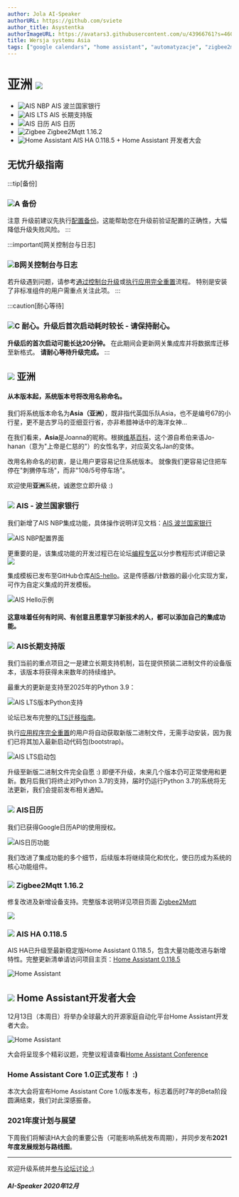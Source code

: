 ```yaml
---
author: Jola AI-Speaker
authorURL: https://github.com/sviete
author_title: Asystentka
authorImageURL: https://avatars3.githubusercontent.com/u/43966761?s=460&v=4
title: Wersja systemu Asia
tags: ["google calendars", "home assistant", "automatyzacje", "zigbee2mqtt", "tasmota"]
---
```


# 亚洲 ![](/img/en/blog/202012/asia.png)

- ![AIS NBP](/img/en/blog/202012/nbp.png) AIS 波兰国家银行
- ![AIS LTS](/img/en/blog/202012/handshake.png) AIS 长期支持版
- ![AIS 日历](/img/en/blog/202011/ais_calendar.png) AIS 日历
- ![Zigbee](/img/en/blog/202007/zigbee.png) Zigbee2Mqtt 1.16.2
- ![Home Assistant](/img/en/blog/202007/hass.png) AIS HA 0.118.5 + Home Assistant 开发者大会

<!--truncate-->

## 无忧升级指南

:::tip[备份]
### ![A](/img/en/blog/202009/alpha-a-circle.png) 备份

注意 升级前建议先执行[配置备份](/docs/ais_bramka_configuration_software#kopia-zapasowa-konfiguracji)。这能帮助您在升级前验证配置的正确性，大幅降低升级失败风险。
:::

:::important[网关控制台与日志]
### ![B](/img/en/blog/202009/alpha-b-circle.png)网关控制台与日志

若升级遇到问题，请参考[通过控制台升级](/docs/ais_bramka_update_manual)或[执行应用完全重置](/docs/ais_bramka_reset_ais_step_by_step)流程。
特别是安装了非标准组件的用户需重点关注此项。
:::

:::caution[耐心等待]
### ![C](/img/en/blog/202009/alpha-c-circle.png) 耐心。升级后首次启动耗时较长 - 请保持耐心。

 **升级后的首次启动可能长达20分钟。**
 在此期间会更新网关集成库并将数据库迁移至新格式。
 **请耐心等待升级完成。**
:::

## ![](/img/en/blog/202012/asia.png) 亚洲

#### 从本版本起，系统版本号将改用名称命名。

我们将系统版本命名为**Asia（亚洲）**，既非指代英国乐队Asia，也不是编号67的小行星，更不是古罗马的亚细亚行省，亦非希腊神话中的海洋女神...

在我们看来，**Asia**是Joanna的昵称。根据[维基百科](https://pl.wikipedia.org/wiki/Joanna)，这个源自希伯来语Jo-hanan（意为"上帝是仁慈的"）的女性名字，对应英文名Jan的变体。

改用名称命名的初衷，是让用户更容易记住系统版本。
就像我们更容易记住把车停在"刺猬停车场"，而非"108/5号停车场"。

欢迎使用**亚洲**系统，诚邀您立即升级 :)

### ![](/img/en/blog/202012/nbp.png) AIS - 波兰国家银行

我们新增了AIS NBP集成功能，具体操作说明详见文档：[AIS 波兰国家银行](/docs/ais_app_ai_integration_nbp)

![AIS NBP配置界面](/img/en/frontend/ais_nbp6.png)

更重要的是，该集成功能的开发过程已在论坛[编程专区](https://ai-speaker.discourse.group/c/programowanie/15)以分步教程形式详细记录
![](/img/en/blog/202012/programowanie.png)

集成模板已发布至GitHub仓库[AIS-hello](https://github.com/sviete/AIS-hello)。这是传感器/计数器的最小化实现方案，可作为自定义集成的开发模板。

![AIS Hello示例](/img/en/blog/202012/ais-hello.png)

#### 这意味着任何有时间、有创意且愿意学习新技术的人，都可以添加自己的集成功能。

### ![](/img/en/blog/202012/handshake.png) AIS长期支持版

我们当前的重点项目之一是建立长期支持机制，旨在提供预装二进制文件的设备版本，该版本将获得未来数年的持续维护。

最重大的更新是支持至2025年的Python 3.9：

![AIS LTS版本Python支持](/img/en/blog/202012/python.png)

论坛已发布完整的[LTS迁移指南](https://ai-speaker.discourse.group/t/ais-lts-long-time-support-dlugoterminowe-wsparcie/1013)。

执行[应用程序完全重置](/docs/ais_bramka_reset_ais_step_by_step)的用户将自动获取新版二进制文件，无需手动安装，因为我们已将其加入最新启动代码包(bootstrap)。

![AIS LTS启动包](/img/en/blog/202012/bootstrap.png)

升级至新版二进制文件完全自愿 :) 即便不升级，未来几个版本仍可正常使用和更新。数月后我们将终止对Python 3.7的支持，届时仍运行Python 3.7的系统将无法更新，我们会提前发布相关通知。

### ![](/img/en/blog/202011/ais_calendar.png) AIS日历

我们已获得Google日历API的使用授权。

![AIS日历功能](/img/en/blog/202012/calendar.png)

我们改进了集成功能的多个细节，后续版本将继续简化和优化，使日历成为系统的核心功能组件。

### ![](/img/en/blog/202007/zigbee.png) Zigbee2Mqtt 1.16.2

修复改进及新增设备支持。完整版本说明详见项目页面 [Zigbee2Mqtt](https://github.com/Koenkk/zigbee2mqtt/releases/tag/1.16.2)

![](/img/en/blog/202012/z2m.png)

### ![](/img/en/blog/202007/hass.png) AIS HA 0.118.5

AIS HA已升级至最新稳定版Home Assistant 0.118.5，包含大量功能改进与新增特性。完整更新清单请访问项目主页：[Home Assistant 0.118.5](https://www.home-assistant.io/blog/2020/11/18/release-118/)

![Home Assistant](/img/en/blog/202012/ha-social.png)

## ![](/img/en/blog/202007/hass.png) Home Assistant开发者大会

12月13日（本周日）将举办全球最大的开源家庭自动化平台Home Assistant开发者大会。

![Home Assistant](/img/en/blog/202012/conference-header.png)

大会将呈现多个精彩议题，完整议程请查看[Home Assistant Conference](https://hopin.com/events/home-assistant-conference#schedule)

### Home Assistant Core 1.0正式发布！ :)

本次大会将宣布Home Assistant Core 1.0版本发布，标志着历时7年的Beta阶段圆满结束，我们对此深感振奋。

### 2021年度计划与展望

下周我们将解读HA大会的重要公告（可能影响系统发布周期），并同步发布**2021年度发展规划与路线图**。

----

欢迎升级系统并[参与论坛讨论 :)](https://ai-speaker.discourse.group/)

##### AI-Speaker 2020年12月